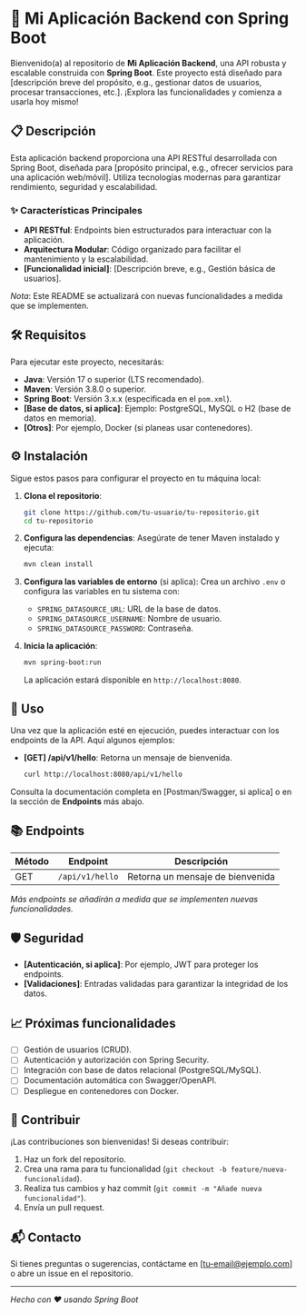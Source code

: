 # 🚀 Mi Aplicación Backend con Spring Boot

Bienvenido(a) al repositorio de **Mi Aplicación Backend**, una API robusta y escalable construida con **Spring Boot**. Este proyecto está diseñado para [descripción breve del propósito, e.g., gestionar datos de usuarios, procesar transacciones, etc.]. ¡Explora las funcionalidades y comienza a usarla hoy mismo!

## 📋 Descripción

Esta aplicación backend proporciona una API RESTful desarrollada con Spring Boot, diseñada para [propósito principal, e.g., ofrecer servicios para una aplicación web/móvil]. Utiliza tecnologías modernas para garantizar rendimiento, seguridad y escalabilidad.

### ✨ Características Principales
- **API RESTful**: Endpoints bien estructurados para interactuar con la aplicación.
- **Arquitectura Modular**: Código organizado para facilitar el mantenimiento y la escalabilidad.
- **[Funcionalidad inicial]**: [Descripción breve, e.g., Gestión básica de usuarios].

*Nota*: Este README se actualizará con nuevas funcionalidades a medida que se implementen.

## 🛠️ Requisitos

Para ejecutar este proyecto, necesitarás:

- **Java**: Versión 17 o superior (LTS recomendado).
- **Maven**: Versión 3.8.0 o superior.
- **Spring Boot**: Versión 3.x.x (especificada en el `pom.xml`).
- **[Base de datos, si aplica]**: Ejemplo: PostgreSQL, MySQL o H2 (base de datos en memoria).
- **[Otros]**: Por ejemplo, Docker (si planeas usar contenedores).

## ⚙️ Instalación

Sigue estos pasos para configurar el proyecto en tu máquina local:

1. **Clona el repositorio**:
   ```bash
   git clone https://github.com/tu-usuario/tu-repositorio.git
   cd tu-repositorio
   ```

2. **Configura las dependencias**:
   Asegúrate de tener Maven instalado y ejecuta:
   ```bash
   mvn clean install
   ```

3. **Configura las variables de entorno** (si aplica):
   Crea un archivo `.env` o configura las variables en tu sistema con:
   - `SPRING_DATASOURCE_URL`: URL de la base de datos.
   - `SPRING_DATASOURCE_USERNAME`: Nombre de usuario.
   - `SPRING_DATASOURCE_PASSWORD`: Contraseña.

4. **Inicia la aplicación**:
   ```bash
   mvn spring-boot:run
   ```

   La aplicación estará disponible en `http://localhost:8080`.

## 🚀 Uso

Una vez que la aplicación esté en ejecución, puedes interactuar con los endpoints de la API. Aquí algunos ejemplos:

- **[GET] /api/v1/hello**: Retorna un mensaje de bienvenida.
  ```bash
  curl http://localhost:8080/api/v1/hello
  ```

Consulta la documentación completa en [Postman/Swagger, si aplica] o en la sección de **Endpoints** más abajo.

## 📚 Endpoints

| Método | Endpoint              | Descripción                          |
|--------|-----------------------|--------------------------------------|
| GET    | `/api/v1/hello`       | Retorna un mensaje de bienvenida     |

*Más endpoints se añadirán a medida que se implementen nuevas funcionalidades.*

## 🛡️ Seguridad

- **[Autenticación, si aplica]**: Por ejemplo, JWT para proteger los endpoints.
- **[Validaciones]**: Entradas validadas para garantizar la integridad de los datos.

## 📈 Próximas funcionalidades

- [ ] Gestión de usuarios (CRUD).
- [ ] Autenticación y autorización con Spring Security.
- [ ] Integración con base de datos relacional (PostgreSQL/MySQL).
- [ ] Documentación automática con Swagger/OpenAPI.
- [ ] Despliegue en contenedores con Docker.

## 🤝 Contribuir

¡Las contribuciones son bienvenidas! Si deseas contribuir:

1. Haz un fork del repositorio.
2. Crea una rama para tu funcionalidad (`git checkout -b feature/nueva-funcionalidad`).
3. Realiza tus cambios y haz commit (`git commit -m "Añade nueva funcionalidad"`).
4. Envía un pull request.

## 📬 Contacto

Si tienes preguntas o sugerencias, contáctame en [tu-email@ejemplo.com] o abre un issue en el repositorio.

---

*Hecho con ❤️ usando Spring Boot*